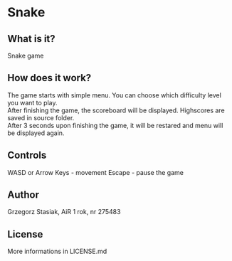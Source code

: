 # Snake

## What is it?

Snake game

## How does it work?

The game starts with simple menu. You can choose which difficulty level you want to play.  
After finishing the game, the scoreboard will be displayed. Highscores are saved in source folder.  
After 3 seconds upon finishing the game, it will be restared and menu will be displayed again.

## Controls

WASD or Arrow Keys - movement
Escape - pause the game

## Author
Grzegorz Stasiak, AiR 1 rok, nr 275483

## License
More informations in LICENSE.md